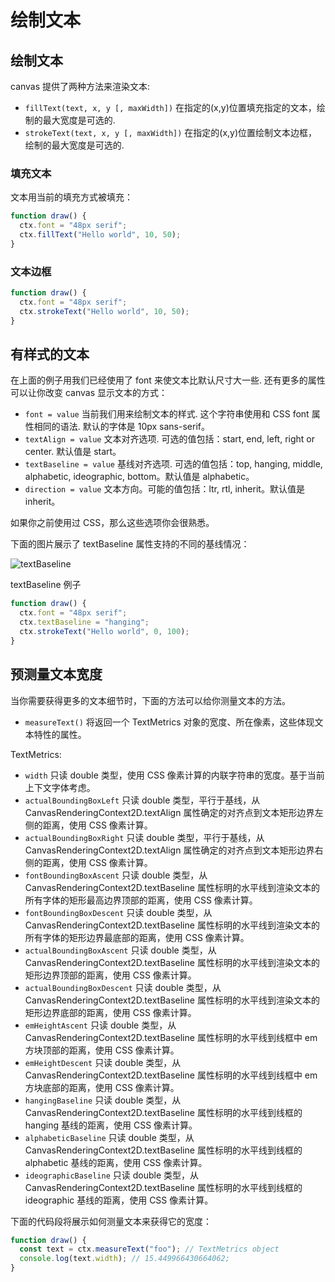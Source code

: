 # 绘制文本

## 绘制文本

canvas 提供了两种方法来渲染文本:

- `fillText(text, x, y [, maxWidth])`
  在指定的(x,y)位置填充指定的文本，绘制的最大宽度是可选的.
- `strokeText(text, x, y [, maxWidth])`
  在指定的(x,y)位置绘制文本边框，绘制的最大宽度是可选的.

### 填充文本

文本用当前的填充方式被填充：

```js
function draw() {
  ctx.font = "48px serif";
  ctx.fillText("Hello world", 10, 50);
}
```

### 文本边框

```js
function draw() {
  ctx.font = "48px serif";
  ctx.strokeText("Hello world", 10, 50);
}
```

## 有样式的文本

在上面的例子用我们已经使用了 font 来使文本比默认尺寸大一些. 还有更多的属性可以让你改变 canvas 显示文本的方式：

- `font = value`
  当前我们用来绘制文本的样式. 这个字符串使用和 CSS font 属性相同的语法. 默认的字体是 10px sans-serif。
- `textAlign = value`
  文本对齐选项. 可选的值包括：start, end, left, right or center. 默认值是 start。
- `textBaseline = value`
  基线对齐选项. 可选的值包括：top, hanging, middle, alphabetic, ideographic, bottom。默认值是 alphabetic。
- `direction = value`
  文本方向。可能的值包括：ltr, rtl, inherit。默认值是 inherit。

如果你之前使用过 CSS，那么这些选项你会很熟悉。

下面的图片展示了 textBaseline 属性支持的不同的基线情况：

![textBaseline](https://images0.cnblogs.com/blog/506465/201307/03153247-491bb3a3c7e04db5bb4bf90f20d9ddcd.jpg)

textBaseline 例子

```js
function draw() {
  ctx.font = "48px serif";
  ctx.textBaseline = "hanging";
  ctx.strokeText("Hello world", 0, 100);
}
```

## 预测量文本宽度

当你需要获得更多的文本细节时，下面的方法可以给你测量文本的方法。

- `measureText()` 将返回一个 TextMetrics 对象的宽度、所在像素，这些体现文本特性的属性。

TextMetrics:

- `width` 只读
  double 类型，使用 CSS 像素计算的内联字符串的宽度。基于当前上下文字体考虑。
- `actualBoundingBoxLeft` 只读
  double 类型，平行于基线，从 CanvasRenderingContext2D.textAlign 属性确定的对齐点到文本矩形边界左侧的距离，使用 CSS 像素计算。
- `actualBoundingBoxRight` 只读
  double 类型，平行于基线，从 CanvasRenderingContext2D.textAlign 属性确定的对齐点到文本矩形边界右侧的距离，使用 CSS 像素计算。
- `fontBoundingBoxAscent` 只读
  double 类型，从 CanvasRenderingContext2D.textBaseline 属性标明的水平线到渲染文本的所有字体的矩形最高边界顶部的距离，使用 CSS 像素计算。
- `fontBoundingBoxDescent` 只读
  double 类型，从 CanvasRenderingContext2D.textBaseline 属性标明的水平线到渲染文本的所有字体的矩形边界最底部的距离，使用 CSS 像素计算。
- `actualBoundingBoxAscent` 只读
  double 类型，从 CanvasRenderingContext2D.textBaseline 属性标明的水平线到渲染文本的矩形边界顶部的距离，使用 CSS 像素计算。
- `actualBoundingBoxDescent` 只读
  double 类型，从 CanvasRenderingContext2D.textBaseline 属性标明的水平线到渲染文本的矩形边界底部的距离，使用 CSS 像素计算。
- `emHeightAscent` 只读
  double 类型，从 CanvasRenderingContext2D.textBaseline 属性标明的水平线到线框中 em 方块顶部的距离，使用 CSS 像素计算。
- `emHeightDescent` 只读
  double 类型，从 CanvasRenderingContext2D.textBaseline 属性标明的水平线到线框中 em 方块底部的距离，使用 CSS 像素计算。
- `hangingBaseline` 只读
  double 类型，从 CanvasRenderingContext2D.textBaseline 属性标明的水平线到线框的 hanging 基线的距离，使用 CSS 像素计算。
- `alphabeticBaseline` 只读
  double 类型，从 CanvasRenderingContext2D.textBaseline 属性标明的水平线到线框的 alphabetic 基线的距离，使用 CSS 像素计算。
- `ideographicBaseline` 只读
  double 类型，从 CanvasRenderingContext2D.textBaseline 属性标明的水平线到线框的 ideographic 基线的距离，使用 CSS 像素计算。

下面的代码段将展示如何测量文本来获得它的宽度：

```js
function draw() {
  const text = ctx.measureText("foo"); // TextMetrics object
  console.log(text.width); // 15.449966430664062;
}
```
